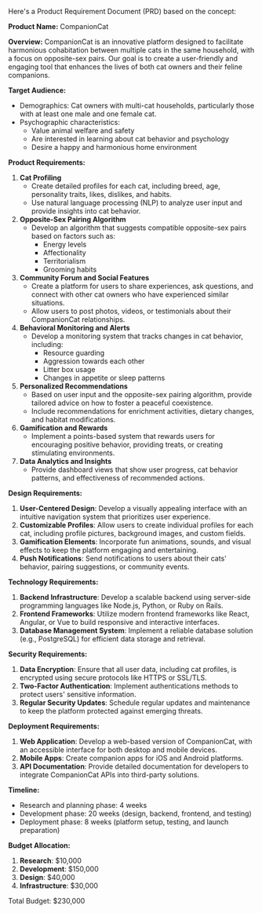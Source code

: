 Here's a Product Requirement Document (PRD) based on the concept:

**Product Name:** CompanionCat

**Overview:**
CompanionCat is an innovative platform designed to facilitate harmonious cohabitation between multiple cats in the same household, with a focus on opposite-sex pairs. Our goal is to create a user-friendly and engaging tool that enhances the lives of both cat owners and their feline companions.

**Target Audience:**

* Demographics: Cat owners with multi-cat households, particularly those with at least one male and one female cat.
* Psychographic characteristics:
	+ Value animal welfare and safety
	+ Are interested in learning about cat behavior and psychology
	+ Desire a happy and harmonious home environment

**Product Requirements:**

1. **Cat Profiling**
	* Create detailed profiles for each cat, including breed, age, personality traits, likes, dislikes, and habits.
	* Use natural language processing (NLP) to analyze user input and provide insights into cat behavior.
2. **Opposite-Sex Pairing Algorithm**
	* Develop an algorithm that suggests compatible opposite-sex pairs based on factors such as:
		+ Energy levels
		+ Affectionality
		+ Territorialism
		+ Grooming habits
3. **Community Forum and Social Features**
	* Create a platform for users to share experiences, ask questions, and connect with other cat owners who have experienced similar situations.
	* Allow users to post photos, videos, or testimonials about their CompanionCat relationships.
4. **Behavioral Monitoring and Alerts**
	* Develop a monitoring system that tracks changes in cat behavior, including:
		+ Resource guarding
		+ Aggression towards each other
		+ Litter box usage
		+ Changes in appetite or sleep patterns
5. **Personalized Recommendations**
	* Based on user input and the opposite-sex pairing algorithm, provide tailored advice on how to foster a peaceful coexistence.
	* Include recommendations for enrichment activities, dietary changes, and habitat modifications.
6. **Gamification and Rewards**
	* Implement a points-based system that rewards users for encouraging positive behavior, providing treats, or creating stimulating environments.
7. **Data Analytics and Insights**
	* Provide dashboard views that show user progress, cat behavior patterns, and effectiveness of recommended actions.

**Design Requirements:**

1. **User-Centered Design**: Develop a visually appealing interface with an intuitive navigation system that prioritizes user experience.
2. **Customizable Profiles**: Allow users to create individual profiles for each cat, including profile pictures, background images, and custom fields.
3. **Gamification Elements**: Incorporate fun animations, sounds, and visual effects to keep the platform engaging and entertaining.
4. **Push Notifications**: Send notifications to users about their cats' behavior, pairing suggestions, or community events.

**Technology Requirements:**

1. **Backend Infrastructure**: Develop a scalable backend using server-side programming languages like Node.js, Python, or Ruby on Rails.
2. **Frontend Frameworks**: Utilize modern frontend frameworks like React, Angular, or Vue to build responsive and interactive interfaces.
3. **Database Management System**: Implement a reliable database solution (e.g., PostgreSQL) for efficient data storage and retrieval.

**Security Requirements:**

1. **Data Encryption**: Ensure that all user data, including cat profiles, is encrypted using secure protocols like HTTPS or SSL/TLS.
2. **Two-Factor Authentication**: Implement authentications methods to protect users' sensitive information.
3. **Regular Security Updates**: Schedule regular updates and maintenance to keep the platform protected against emerging threats.

**Deployment Requirements:**

1. **Web Application**: Develop a web-based version of CompanionCat, with an accessible interface for both desktop and mobile devices.
2. **Mobile Apps**: Create companion apps for iOS and Android platforms.
3. **API Documentation**: Provide detailed documentation for developers to integrate CompanionCat APIs into third-party solutions.

**Timeline:**

* Research and planning phase: 4 weeks
* Development phase: 20 weeks (design, backend, frontend, and testing)
* Deployment phase: 8 weeks (platform setup, testing, and launch preparation)

**Budget Allocation:**

1. **Research**: $10,000
2. **Development**: $150,000
3. **Design**: $40,000
4. **Infrastructure**: $30,000

Total Budget: $230,000